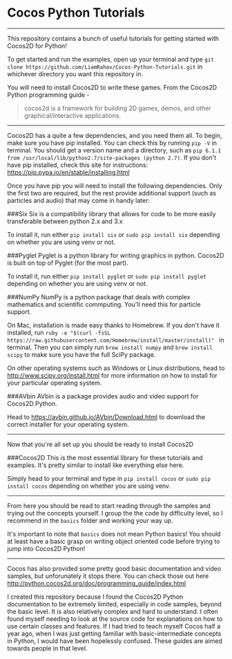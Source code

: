 # Cocos Python Tutorials
------------------------

This repository contains a bunch of useful tutorials for getting started with Cocos2D for Python!

To get started and run the examples, open up your terminal and type `git clone https://github.com/LiamRahav/Cocos-Python-Tutorials.git` in whichever directory you want this repository in.

You will need to install Cocos2D to write these games. From the Cocos2D Python programming guide -
>cocos2d is a framework for building 2D games, demos, and other graphical/interactive applications.

----------------------------------------------------------------------------

Cocos2D has a quite a few dependencies, and you need them all. To begin, make sure you have pip installed. 
You can check this by running `pip -V` in terminal. You should get a version name and a directory, such as 
`pip 6.1.1 from /usr/local/lib/python2.7/site-packages (python 2.7)`. 
If you don't have pip installed, check this site for instructions: https://pip.pypa.io/en/stable/installing.html

Once you have pip you will need to install the following dependencies. Only the first two are required, but the rest provide additional support (such as particles and audio) that may come in handy later: 

###Six
Six is a compatibility library that allows for code to be more easily transferable between python 2.x and 3.x

To install it, run either ```pip install six``` or `sudo pip install six` depending on whether you are using venv or not.

###Pyglet
Pyglet is a python library for writing graphics in python. Cocos2D is built on top of Pyglet (for the most part).

To install it, run either `pip install pyglet` or `sudo pip install pyglet` depending on whether you are using venv or not.

###NumPy
NumPy is a python package that deals with complex mathematics and scientific commputing. You'll need this for particle support.

On Mac, installation is made easy thanks to Homebrew. If you don't have it installed, run `ruby -e "$(curl -fsSL https://raw.githubusercontent.com/Homebrew/install/master/install)"
` in terminal. Then you can simply run `brew install numpy` and `brew install scipy` to make sure you have the full SciPy package.

On other operating systems such as Windows or Linux distributions, head to http://www.scipy.org/install.html for more information on how to install for your particular operating system.

###AVbin
AVbin is a package provides audio and video support for Cocos2D Python.

Head to https://avbin.github.io/AVbin/Download.html to download the correct installer for your operating system.

----------------------------------------------------------------------------
Now that you're all set up you should be ready to install Cocos2D

###Cocos2D
This is the most essential library for these tutorials and examples. It's pretty similar to install like everything else here.

Simply head to your terminal and type in `pip install cocos` or `sudo pip install cocos` depending on whether you are using venv.

----------------------------------------------------------------------------

From here you should be read to start reading through the samples and trying out the concepts yourself. I group the the code by difficulty level, so I recommend in the `basics` folder and working your way up.

It's important to note that `basics` does not mean Python basics! You should at least have a basic grasp on writing object oriented code before trying to jump into Cocos2D Python!

-------------------------------------------------------------

Cocos has also provided some pretty good basic documentation and video samples, but unforunately it stops there. You can check those out here http://python.cocos2d.org/doc/programming_guide/index.html

I created this repository because I found the Cocos2D Python documentation to be extremely limited, especially in code samples, beyond the basic level. It is also relatively complex and hard to understand. I often found myself needing to look at the source code for explanations on how to use certain classes and features. 
If I had tried to teach myself Cocos half a year ago, when I was just getting familiar with basic-intermediate concepts in Python, I would have been hopelessly confused. These guides are aimed towards people in that level.
